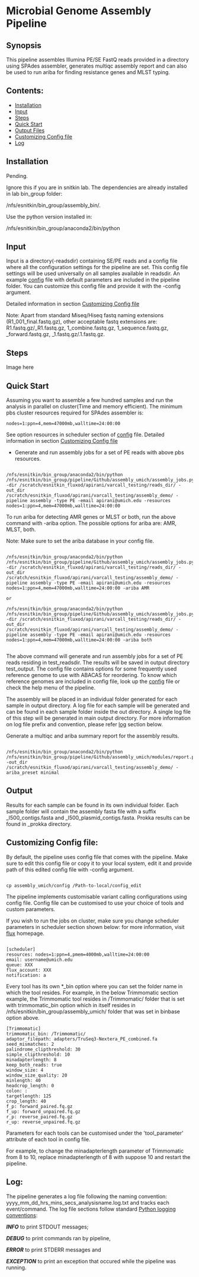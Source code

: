# Microbial Genome Assembly Pipeline

## Synopsis

This pipeline assembles Illumina PE/SE FastQ reads provided in a directory using SPAdes assembler, generates multiqc assembly report and can also be used to run ariba for finding resistance genes and MLST typing.
<!---
This pipeline takes Illumina PE/SE FastQ reads as input for various steps of pre-processing, assembly, evaluation, assembly improvement and annotation steps.
Require testing: The pipeline can also be used to run ariba for finding resistance genes and MLST typing.
-->


## Contents:

- [Installation](#installation)
- [Input](#input)
- [Steps](#steps)
- [Quick Start](#quick-start)
- [Output Files](#output-files)
- [Customizing Config file](#customizing-config-file)
- [Log](#log)

## Installation

Pending. 

Ignore this if you are in snitkin lab. The dependencies are already installed in lab bin_group folder: 

/nfs/esnitkin/bin_group/assembly_bin/. 

Use the python version installed in:

/nfs/esnitkin/bin_group/anaconda2/bin/python

## Input

Input is a directory(-readsdir) containing SE/PE reads and a config file where all the configuration settings for the pipeline are set. This config file settings will be used universally on all samples available in readsdir. An example [config](https://github.com/alipirani88/assembly_umich/blob/master/config) file with default parameters are included in the pipeline folder. You can customize this config file and provide it with the -config argument.

Detailed information in section [Customizing Config file](#customizing-config-file)

Note: Apart from standard Miseq/Hiseq fastq naming extensions (R1_001_final.fastq.gz), other acceptable fastq extensions are: R1.fastq.gz/_R1.fastq.gz, 1_combine.fastq.gz, 1_sequence.fastq.gz, _forward.fastq.gz, _1.fastq.gz/.1.fastq.gz. 

<!---
To generate assembly jobs, you need a filename with fastq read sample names. The script only recognises one filename per line. To generate this filenames input, run the below command. Replace path-to- and PATH-to-save with the path to input reads directory and path to save filenames respectively

```

ls /path-to-/test_readsdir/*_R1_*.fastq.gz | awk -F'/' '{print $(NF)}' > /PATH-to-save/filenames

```
-->

## Steps

Image here



## Quick Start


Assuming you want to assemble a few hundred samples and run the analysis in parallel on cluster(Time and memory efficient). The minimum pbs cluster resources required for SPAdes assembler is: 

```
nodes=1:ppn=4,mem=47000mb,walltime=24:00:00
```

See option resources in scheduler section of [config](https://github.com/alipirani88/variant_calling_pipeline/blob/master/config) file. Detailed information in section [Customizing Config file](#customizing-config-file)

- Generate and run assembly jobs for a set of PE reads with above pbs resources. 


```

/nfs/esnitkin/bin_group/anaconda2/bin/python /nfs/esnitkin/bin_group/pipeline/Github/assembly_umich/assembly_jobs.py -dir /scratch/esnitkin_fluxod/apirani/varcall_testing/reads_dir/ -out_dir /scratch/esnitkin_fluxod/apirani/varcall_testing/assembly_demo/ -pipeline assembly -type PE -email apirani@umich.edu -resources nodes=1:ppn=4,mem=47000mb,walltime=24:00:00

```

To run ariba for detecting AMR genes or MLST or both, run the above command with -ariba option. The possible options for ariba are: AMR, MLST, both. 

Note: Make sure to set the ariba database in your config file.

```

/nfs/esnitkin/bin_group/anaconda2/bin/python /nfs/esnitkin/bin_group/pipeline/Github/assembly_umich/assembly_jobs.py -dir /scratch/esnitkin_fluxod/apirani/varcall_testing/reads_dir/ -out_dir /scratch/esnitkin_fluxod/apirani/varcall_testing/assembly_demo/ -pipeline assembly -type PE -email apirani@umich.edu -resources nodes=1:ppn=4,mem=47000mb,walltime=24:00:00 -ariba AMR

or

/nfs/esnitkin/bin_group/anaconda2/bin/python /nfs/esnitkin/bin_group/pipeline/Github/assembly_umich/assembly_jobs.py -dir /scratch/esnitkin_fluxod/apirani/varcall_testing/reads_dir/ -out_dir /scratch/esnitkin_fluxod/apirani/varcall_testing/assembly_demo/ -pipeline assembly -type PE -email apirani@umich.edu -resources nodes=1:ppn=4,mem=47000mb,walltime=24:00:00 -ariba both


```

The above command will generate and run assembly jobs for a set of PE reads residing in test_readsdir. The results will be saved in output directory test_output. The config file contains options for some frequently used reference genome to use with ABACAS for reordering. To know which reference genomes are included in config file, look up the [config]() file or check the help menu of the pipeline. 

The assembly will be placed in an individual folder generated for each sample in output directory. A log file for each sample will be generated and can be found in each sample folder inside the out directory. A single log file of this step will be generated in main output directory. For more information on log file prefix and convention, please refer [log](#log) section below.

Generate a multiqc and ariba summary report for the assembly results.

```

/nfs/esnitkin/bin_group/anaconda2/bin/python /nfs/esnitkin/bin_group/pipeline/Github/assembly_umich/modules/report.py -out_dir /scratch/esnitkin_fluxod/apirani/varcall_testing/assembly_demo/ -ariba_preset minimal

```

## Output

Results for each sample can be found in its own individual folder. Each sample folder will contain the assembly fasta file with a suffix \_l500_contigs.fasta and \_l500_plasmid_contigs.fasta. Prokka results can be found in \_prokka directory.

<!---
A script is provided with the pipeline, assembly_jobs.py that will take this filenames and other arguments to generate assembly jobs. To generate assembly jobs for flux, run the below command:

```
/nfs/esnitkin/bin_group/anaconda2/bin/python /nfs/esnitkin/bin_group/scripts/generate_jobs.py -dir /path-to/test_readsdir/ -filenames filenames -out_dir /path-to-output-dir/ -pipeline new_assembly -type PE -email username@umich.edu -resources nodes=1:ppn=4,mem=47000mb,walltime=24:00:00

/nfs/esnitkin/bin_group/anaconda2/bin/python /nfs/esnitkin/bin_group/pipeline/Github/assembly_umich/generate_jobs.py -dir /scratch/esnitkin_fluxod/apirani/varcall_testing/reads_dir/ -out_dir /scratch/esnitkin_fluxod/apirani/varcall_testing/assembly_demo/ -pipeline new_assembly -type PE -email apirani@umich.edu -resources nodes=1:ppn=4,mem=47000mb,walltime=24:00:00

```

Note: Spades assembler requires higher memory cluster and the above resources would be sufficient to run the analysis.

After running the above command, you will find \*.pbs script for each of the sample. You can submit these jobs using a for loop. Before running the loop, make sure the PBS parameters are mentioned correctly.

```
for i in *.pbs; do qsub $i; done
```

or if you want to run it locally:

```
for i in *.pbs; do bash $i; done
```
-->


## Customizing Config file:

By default, the pipeline uses config file that comes with the pipeline. Make sure to edit this config file or copy it to your local system, edit it and provide path of this edited config file with -config argument.

```

cp assembly_umich/config /Path-to-local/config_edit

```

The pipeline implements customisable variant calling configurations using config file. Config file can be customised to use your choice of tools and custom parameters.



If you wish to run the jobs on cluster, make sure you change scheduler parameters in scheduler section shown below: for more information, visit [flux](http://arc-ts.umich.edu/systems-and-services/flux/) homepage.

```

[scheduler]
resources: nodes=1:ppn=4,pmem=4000mb,walltime=24:00:00
email: username@umich.edu
queue: XXX
flux_account: XXX
notification: a

```

Every tool has its own *_bin option where you can set the folder name in which the tool resides. For example, in the below Trimmomatic section example, the Trimmomatic tool resides in /Trimmomatic/ folder that is set with trimmomatic_bin option which in itself resides in /nfs/esnitkin/bin_group/assembly_umich/ folder that was set in binbase option above.

```
[Trimmomatic]
trimmomatic_bin: /Trimmomatic/
adaptor_filepath: adapters/TruSeq3-Nextera_PE_combined.fa
seed_mismatches: 2
palindrome_clipthreshold: 30
simple_clipthreshold: 10
minadapterlength: 8
keep_both_reads: true
window_size: 4
window_size_quality: 20
minlength: 40
headcrop_length: 0
colon: :
targetlength: 125
crop_length: 40
f_p: forward_paired.fq.gz
f_up: forward_unpaired.fq.gz
r_p: reverse_paired.fq.gz
r_up: reverse_unpaired.fq.gz
```

Parameters for each tools can be customised under the 'tool_parameter' attribute of each tool in config file.


For example, to change the minadapterlength parameter of Trimmomatic from 8 to 10, replace minadapterlength of 8 with suppose 10 and restart the pipeline.

## Log:

The pipeline generates a log file following the naming convention: yyyy_mm_dd_hrs_mins_secs_analysisname.log.txt and tracks each event/command. The log file sections follow standard [Python logging conventions](https://docs.python.org/2/howto/logging.html): 

***INFO*** to print STDOUT messages; 

***DEBUG*** to print commands ran by pipeline, 

***ERROR*** to print STDERR messages and 

***EXCEPTION*** to print an exception that occured while the pipeline was running.



















<!---
## Steps:

The different steps of the pipeline are cleaning of reads using [Trimmomatic](http://www.usadellab.org/cms/?page=trimmomatic), assembling clean reads using [Spades](http://bioinf.spbau.ru/spades)/[Velvet](https://www.ebi.ac.uk/~zerbino/velvet/)(not functional yet) assembler(, assembly evaluation using [Quast](http://bioinf.spbau.ru/quast), contig reordering in case reference genome provided using [ABACAS](http://abacas.sourceforge.net/) and finally annotation using [PROKKA](http://www.vicbioinformatics.com/software.prokka.shtml).

- Step 1: Pre-processing using Trimmomatic
- Step 2: Assembly using Spades/Velvet (Spades assembly steps also involves assembling the plasmids seperately)
- Step 3: Assembly evaluation using QUAST
- Step 4: Contig reordering using ABACAS and Annotation using Prokka


## Usage for single local run:

```

usage: pipeline.py [-h] [-f1 FILE_1] [-f2 FILE_2] -config CONFIG -analysis
                   ANALYSIS_NAME -o OUTPUT_FOLDER [-start_step START_STEP]
                   [-end_step END_STEP] [-A ASSEMBLER] [-type TYPE] [-c CROP]
                   [-reference REFERENCE] [-ariba ARIBA] [-assembly ASSEMBLY]

Assembly pipeline for Illumina SE/PE data

optional arguments:
  -h, --help            show this help message and exit

Required arguments:
  -f1 FILE_1            Paired End file 1
  -config CONFIG        Path to Config file
  -analysis ANALYSIS_NAME
                        Unique analysis name to save the results
  -o OUTPUT_FOLDER      Output Path ending with output directory name to save
                        the results
  -start_step START_STEP
                        Provide the start step. Only 1 works for now.
  -end_step END_STEP    Provide the end step. 2/3/4 All three works
  -A ASSEMBLER          Choose the assembler to assemble the sample reads.
                        Velvet Optimiser or Spades
  -type TYPE            Type of analysis: SE or PE

Optional arguments:
  -f2 FILE_2            Paired End file 2
  -c CROP               choose crop value to crop the reads
  -reference REFERENCE  Provide a reference genome for Abacas Contig ordering
  -ariba ARIBA          Run ariba AMR or MLST on clean reads. expected values:
                        AMR/MLST/BOTH
  -assembly ASSEMBLY    Select one of the following assembly options:
                        "wga":Only Spades Whole Genome Assembly or "plasmid":
                        Only Plasmid Assembly or "Both": Perform both wga and
                        plasmid assembly. Default:wga Options:
                        wga/plasmid/both

```      	

The script can be invoked at any step provided it is supplied with valid -start_step and -end-step flags. 

For example; to run only Trimmomatic on the reads:
***

```
python pipeline.py -f1 PATHtoFile1 -f2 PATHtoFile2 -o path_to_outfolder/ -start_step 1 -end_step 1 -analysis analysis_name -config path_to_config_file -type PE -A spades
```

**Note:**
***

- Before running the pipeline, Make sure the bin directory path and other tool directory path in config file are correct. More Details in section [How to set up config file?](https://github.com/alipirani88/assembly_umich/blob/master/README.md#How to set up config file) below.
- Also edit the reference genome path required for ABACAS reordering. The header name for Reference fasta file should be provided with reference parameter.
- Input file format: Either fastq or gzipped fastq
- Output Directory: Pipeline creates output folder for saving the results. -o option expects path where the output directory is required to be created.
- Assembler: -A option expects the name of assembler. Either Spades or Velvet. (Velvet is not tested)
 
**How to set up config file?**
***

The config file used for this pipeline is a YAML type file containing specific details such as path to your bin directory, tools and reference fasta file, parameters used for each tools and other system details.

This config file makes it easy to control various parameters used in the entire pipeline for different tools in a single file. An example config file is included in the project.

The path to your bin directory where all the tools required for this pipeline are installed should be specified under the section [bin_path] and variable 'binbase'.

```
[bin_path]
binbase = /home/apirani/bin/assembly_umich/bin/
```
Change the '_bin' variable under each tool section accordingly to the folder name of each tool. e.g: If trimmomatic was installed in a bin directory specified under bin_path section by the name 'Trimmomatic', then the variable 'trimmomatic_bin' should be changed to '/Trimmomatic/' 

```
[Trimmomatic]
trimmomatic_bin = /Trimmomatic/
```

In a similar fashion, the reference genome can be specified in the following way:

```
[KPNIH1]
ref_name = KPNIH1.fasta
ref_path = /home/apirani/bin/assembly_umich/bin/reference/KPNIH1/
```

Here, the main header section [KPNIH1] represents the title for the reference genome. This title is required with the parameter -reference while running the pipeline for contig reordering step. 'ref_name' is the reference fasta filename saved under the path/dir 'ref_path'

-->
